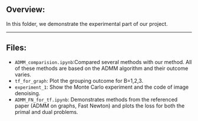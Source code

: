 ## Overview:
In this folder, we demonstrate the experimental part of our project.

---
## Files:

- `ADMM_comparision.ipynb`:Compared several methods with our method. All of these methods are based on the ADMM algorithm and their outcome varies.
- `tf_for_graph`: Plot the grouping outcome for B=1,2,3.
- `experiment_1`: Show the Monte Carlo experiment and the code of image denoising.
- `ADMM_FN_for_tf.ipynb`: Demonstrates methods from the referenced paper (ADMM on graphs, Fast Newton) and plots the loss for both the primal and dual problems.
